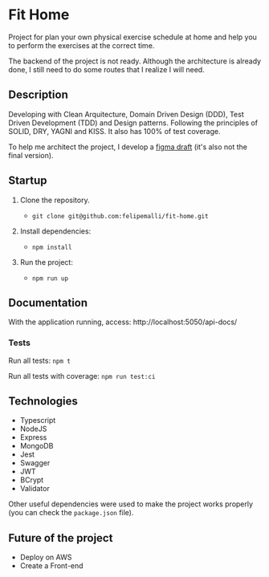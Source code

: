 # Fit Home

Project for plan your own physical exercise schedule at home and help you to perform the exercises at the correct time.

The backend of the project is not ready. Although the architecture is already done, I still need to do some routes that I realize I will need.

## Description

Developing with Clean Arquitecture, Domain Driven Design (DDD), Test Driven Development (TDD) and Design patterns.
Following the principles of SOLID, DRY, YAGNI and KISS.
It also has 100% of test coverage.

To help me architect the project, I develop a 
<a href="https://www.figma.com/file/W1WoZLRKxBFEK26KZ4NF8Q/Felipevm---Fit-Home?type=design&t=5zFCrxs0qhNAdS48-1">figma draft</a> (it's also not the final version).

## Startup

1. Clone the repository.
    * `git clone git@github.com:felipemalli/fit-home.git`

2. Install dependencies:
    * `npm install`

3. Run the project:
    * `npm run up`

## Documentation

With the application running, access: http://localhost:5050/api-docs/

### Tests

Run all tests: `npm t`

Run all tests with coverage: `npm run test:ci`

## Technologies

- Typescript
- NodeJS
- Express
- MongoDB
- Jest
- Swagger
- JWT
- BCrypt
- Validator 

Other useful dependencies were used to make the project works properly (you can check the `package.json` file).


## Future of the project

- Deploy on AWS
- Create a Front-end
